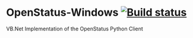 # OpenStatus-Windows [![Build status](https://ci.appveyor.com/api/projects/status/o8flulhd8xeflkru?svg=true)](https://ci.appveyor.com/project/Walkman100/openstatus-client-windows)

VB.Net Implementation of the OpenStatus Python Client
